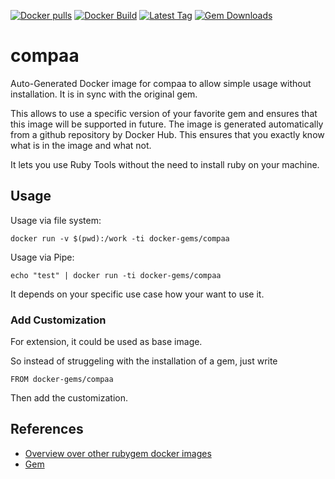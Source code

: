 [![Docker pulls](https://img.shields.io/docker/pulls/rubygem/compaa.svg)](https://hub.docker.com/r/rubygem/compaa/)
[![Docker Build](https://img.shields.io/docker/automated/rubygem/compaa.svg)](https://hub.docker.com/r/rubygem/compaa/)
[![Latest Tag](https://img.shields.io/github/tag/docker-rubygem/compaa.svg)](https://hub.docker.com/r/rubygem/compaa/)
[![Gem Downloads](https://img.shields.io/gem/dt/compaa.svg)](https://rubygems.org/gems/compaa/)
# compaa

Auto-Generated Docker image for compaa to allow simple usage without installation.
It is in sync with the original gem.

This allows to use a specific version of your favorite gem and ensures that this image will be supported in future.
The image is generated automatically from a github repository by Docker Hub.
This ensures that you exactly know what is in the image and what not.

It lets you use Ruby Tools without the need to install ruby on your machine.

## Usage

Usage via file system:

`docker run -v $(pwd):/work -ti docker-gems/compaa`

Usage via Pipe:

`echo "test" | docker run -ti docker-gems/compaa`

It depends on your specific use case how your want to use it.

### Add Customization

For extension, it could be used as base image.

So instead of struggeling with the installation of a gem, just write

`FROM docker-gems/compaa`

Then add the customization.

## References

 - [Overview over other rubygem docker images](https://github.com/thinkbot/docker-rubygem)
 - [Gem](https://rubygems.org/gems/compaa/)
